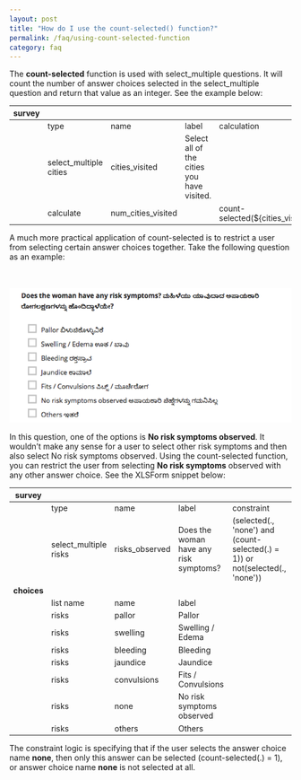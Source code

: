 ```yaml
---
layout: post
title: "How do I use the count-selected() function?"
permalink: /faq/using-count-selected-function
category: faq
---
```


The **count-selected** function is used with select_multiple questions.  It will count the number of answer choices selected in the select_multiple question and return that value as an integer.  See the example below:

| survey        |                             |                  |                                            |                                 |
| ------------- | --------------------------- | ---------------- |--------------------------------------------| --------------------------------|
|               | type                        | name             |  label                                     |  calculation                    |
|               | select_multiple cities      | cities_visited   | Select all of the cities you have visited. |                                 |
|               | calculate                   | num_cities_visited |                                          |count-selected(${cities_visited})|



A much more practical application of count-selected is to restrict a user from selecting certain answer choices together.  Take the following question as an example:

<br><br>
![](/content/screenshots/faq/faq-count-selected.png)

In this question, one of the options is **No risk symptoms observed**.  It wouldn’t make any sense for a user to select other risk symptoms and then also select No risk symptoms observed.  Using the count-selected function, you can restrict the user from selecting **No risk symptoms** observed with any other answer choice.  See the XLSForm snippet below:

| survey        |                       |                 |                     |      |
| ------------- | --------------------- | --------------- | ------------------- | ---- |
|               | type                  | name            |  label              |  constraint  |
|               | select_multiple risks | risks_observed  | Does the woman have any risk symptoms? |  (selected(., 'none') and (count-selected(.) = 1)) or not(selected(., 'none')) |
|**choices**    |                       |                 |                     |   |
|               |  list name            | name            |  label              |   |
|               |   risks               |  pallor         |  Pallor             |   | 
|               |   risks               |  swelling       |  Swelling / Edema   |   |
|               |   risks               |  bleeding       |  Bleeding           |   |
|               |   risks               |  jaundice       |  Jaundice           |   |
|               |   risks               |  convulsions    |  Fits / Convulsions |   |
|               |   risks               |  none           |  No risk symptoms observed |   |
|               |   risks               |  others         |  Others           |   |

The constraint logic is specifying that if the user selects the answer choice name **none**, then only this answer can be selected (count-selected(.) = 1), or answer choice name **none** is not selected at all.
